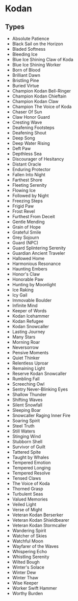 # Kodan
## Types

* Absolute Patience
* Black Sail on the Horizon
* Bladed Softness
* Bleeding Ice
* Blue Ice Shining Claw of Koda
* Blue Ice Shining Worker
* Born of Blood
* Brilliant Dawn
* Bristling Pine
* Buried Virtue
* Champion Kodan Bell-Ringer
* Champion Kodan Chieftain
* Champion Kodan Claw
* Champion The Voice of Koda
* Chaser Of Sun
* Claw Honor Guard
* Cresting Wave
* Deafening Footsteps
* Deafening Shout
* Deep Song
* Deep Water Rising
* Deft Paw
* Depthless Sea
* Discourager of Hesitancy
* Distant Oracle
* Enduring Protector
* Fallen Into Night
* Farthest Shore
* Fleeting Serenity
* Flowing Ice
* Followed by Night
* Freezing Steps
* Frigid Paw
* Frost Revel
* Furthest From Deceit
* Gentle Mending
* Grain of Hope
* Grateful Smile
* Grey Sojourn
* Guard (NPC)
* Guard Splintering Serenity
* Guardian Ancient Traveler
* Hallowed Home
* Harmonious Resonance
* Haunting Embers
* Honor's Claw
* Honorable Paw
* Hunting by Moonlight
* Ice Raking
* Icy Gail
* Immovable Boulder
* Infinite Mind
* Keeper of Words
* Kodan Icehammer
* Kodan Refugee
* Kodan Snowcaller
* Lasting Journey
* Many Stars
* Morning Roar
* Neversorrow
* Pensive Moments
* Quiet Thinker
* Relentless Uproar
* Remaining Light
* Reserve Kodan Snowcaller
* Rumbling Fall
* Screeching Owl
* Sentry Never-Blinking Eyes
* Shallow Thunder
* Shifting Waves
* Silent Snowfall
* Sleeping Boar
* Snowcaller Raging Inner Fire
* Soaring Spirit
* Steel Truth
* Still Waters
* Stinging Wind
* Stubborn Shell
* Survivor of Guilt
* Tattered Spite
* Taught by Whales
* Tempered Emotion
* Tempered Longing
* Tempered Resolve
* Tensed Claws
* The Voice of Koda
* Thorned Grasp
* Turbulent Seas
* Valued Memories
* Veiled Light
* Verse of Might
* Veteran Kodan Berserker
* Veteran Kodan Shieldbearer
* Veteran Kodan Stormcaller
* Wandering Spirit
* Watcher of Skies
* Watchful Moon
* Wayfarer of the Waves
* Whispering Echo
* Whistling Serenity
* Wilted Bough
* Winter's Solace
* Winter Dew
* Winter Thaw
* Wise Keeper
* Worker Swift Hammer
* Worthy Burden
